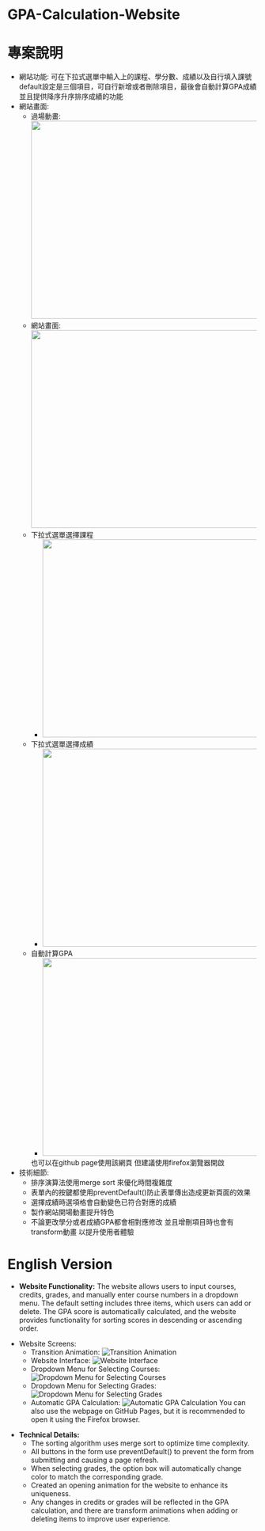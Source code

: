 # GPA-Calculation-Website

# 專案說明
* 網站功能: 可在下拉式選單中輸入上的課程、學分數、成績以及自行填入課號 default設定是三個項目，可自行新增或者刪除項目，最後會自動計算GPA成績 並且提供降序升序排序成績的功能
* 網站畫面:
  * 過場動畫:
    <img height="400" width="800" src="https://github.com/nickchen111/GPA-Calculation-Website/blob/main/img/%E9%81%8E%E5%A0%B4%E5%8B%95%E7%95%AB.png">
  * 網站畫面:
    <img height="400" width="800" src="https://github.com/nickchen111/GPA-Calculation-Website/blob/main/img/%E7%B6%B2%E7%AB%99%E7%95%AB%E9%9D%A2.png">
  * 下拉式選單選擇課程
    * <img height="400" width="1000" src="https://github.com/nickchen111/GPA-Calculation-Website/blob/main/img/%E4%B8%8B%E6%8B%89%E5%BC%8F%E9%81%B8%E5%96%AE%E9%81%B8%E6%93%87%E8%AA%B2%E7%A8%8B.png">
  * 下拉式選單選擇成績
    * <img height="400" width="800" src="https://github.com/nickchen111/GPA-Calculation-Website/blob/main/img/%E4%B8%8B%E6%8B%89%E5%BC%8F%E9%81%B8%E5%96%AE%E9%81%B8%E6%93%87%E6%88%90%E7%B8%BE%E5%AD%B8%E5%88%86%E6%95%B8.png">
  * 自動計算GPA
    * <img height="400" width="800" src="https://github.com/nickchen111/GPA-Calculation-Website/blob/main/img/%E8%87%AA%E5%8B%95%E8%A8%88%E7%AE%97GPA.png">
    也可以在github page使用該網頁 但建議使用firefox瀏覽器開啟
* 技術細節:
  * 排序演算法使用merge sort 來優化時間複雜度
  * 表單內的按鍵都使用preventDefault()防止表單傳出造成更新頁面的效果
  * 選擇成績時選項格會自動變色已符合對應的成績
  * 製作網站開場動畫提升特色
  * 不論更改學分或者成績GPA都會相對應修改 並且增刪項目時也會有transform動畫 以提升使用者體驗

# English Version
- **Website Functionality:** The website allows users to input courses, credits, grades, and manually enter course numbers in a dropdown menu. The default setting includes three items, which users can add or delete. The GPA score is automatically calculated, and the website provides functionality for sorting scores in descending or ascending order.
* Website Screens:
  * Transition Animation:
    ![Transition Animation](https://github.com/nickchen111/GPA-Calculation-Website/blob/main/img/%E9%81%8E%E5%A0%B4%E5%8B%95%E7%95%AB.png)
  * Website Interface:
    ![Website Interface](https://github.com/nickchen111/GPA-Calculation-Website/blob/main/img/%E7%B6%B2%E7%AB%99%E7%95%AB%E9%9D%A2.png)
  * Dropdown Menu for Selecting Courses:
    ![Dropdown Menu for Selecting Courses](https://github.com/nickchen111/GPA-Calculation-Website/blob/main/img/%E4%B8%8B%E6%8B%89%E5%BC%8F%E9%81%B8%E5%96%AE%E9%81%B8%E6%93%87%E8%AA%B2%E7%A8%8B.png)
  * Dropdown Menu for Selecting Grades:
    ![Dropdown Menu for Selecting Grades](https://github.com/nickchen111/GPA-Calculation-Website/blob/main/img/%E4%B8%8B%E6%8B%89%E5%BC%8F%E9%81%B8%E5%96%AE%E9%81%B8%E6%93%87%E6%88%90%E7%B8%BE%E5%AD%B8%E5%88%86%E6%95%B8.png)
  * Automatic GPA Calculation:
    ![Automatic GPA Calculation](https://github.com/nickchen111/GPA-Calculation-Website/blob/main/img/%E8%87%AA%E5%8B%95%E8%A8%88%E7%AE%97GPA.png)
  You can also use the webpage on GitHub Pages, but it is recommended to open it using the Firefox browser.
- **Technical Details:**
  - The sorting algorithm uses merge sort to optimize time complexity.
  - All buttons in the form use preventDefault() to prevent the form from submitting and causing a page refresh.
  - When selecting grades, the option box will automatically change color to match the corresponding grade.
  - Created an opening animation for the website to enhance its uniqueness.
  - Any changes in credits or grades will be reflected in the GPA calculation, and there are transform animations when adding or deleting items to improve user experience.
